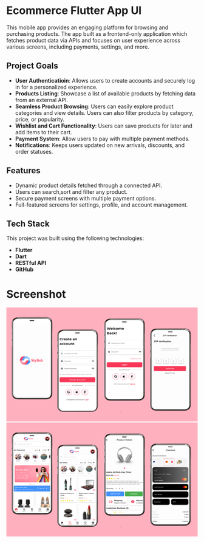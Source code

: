 # Ecommerce Flutter App UI

This mobile app provides an engaging platform for browsing and purchasing products. The app built as a frontend-only application which fetches product data via APIs and focuses on user experience across various screens, including payments, settings, and more.

## Project Goals

- **User Authenticatioin**: Allows users to create accounts and securely log in for a personalized experience.
- **Products Listing**: Showcase a list of available products by fetching data from an external API.
- **Seamless Product Browsing**: Users can easily explore product categories and view details. Users can also filter products by category, price, or popularity.
- **Wishlist and Cart Functionality**: Users can save products for later and add items to their cart.
- **Payment System**: Allow users to pay with multiple payment methods.
- **Notifications**: Keeps users updated on new arrivals, discounts, and order statuses.

## Features

- Dynamic product details fetched through a connected API.
- Users can search,sort and filter any product. 
- Secure payment screens with multiple payment options.
- Full-featured screens for settings, profile, and account management.


## Tech Stack

This project was built using the following technologies:

- **Flutter**
- **Dart**
- **RESTful API**
- **GitHub**

# Screenshot

 <img src="https://github.com/AliAtherAyyubi/eCommerce-Flutter-App/blob/main/Screenshots/Auth.png" alt="Screenshot 1"/> 

 <img src="https://github.com/AliAtherAyyubi/eCommerce-Flutter-App/blob/main/Screenshots/Features.png" alt="Screenshot 1"/>




